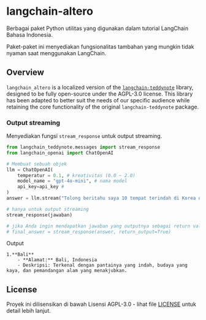 # langchain-altero

Berbagai paket Python utilitas yang digunakan dalam tutorial LangChain Bahasa Indonesia.

Paket-paket ini menyediakan fungsionalitas tambahan yang mungkin tidak nyaman saat menggunakan LangChain.

## Overview

`langchain_altero` is a localized version of the [`langchain-teddynote`](https://github.com/teddylee777/langchain-teddynote) library, designed to be fully open-source under the AGPL-3.0 license. This library has been adapted to better suit the needs of our specific audience while retaining the core functionality of the original `langchain-teddynote` package.

### Output streaming

Menyediakan fungsi `stream_response` untuk output streaming.

```python
from langchain_teddynote.messages import stream_response
from langchain_openai import ChatOpenAI

# Membuat sebuah objek
llm = ChatOpenAI(
    temperatur = 0.1, # kreativitas (0.0 ~ 2.0)
    model_name = "gpt-4o-mini", # nama model
    api_key=api_key # 
)
answer = llm.stream("Tolong beritahu saya 10 tempat terindah di Korea dan alamatnya!")

# hanya untuk output streaming
stream_response(jawaban)

# jika Anda ingin mendapatkan jawaban yang outputnya sebagai return value
# final_answer = stream_response(answer, return_output=True)
```
Output
```
1.**Bali**
    - **Alamat:** Bali, Indonesia
    - Deskripsi: Terkenal dengan pantainya yang indah, budaya yang kaya, dan pemandangan alam yang menakjubkan.
```

## License

Proyek ini dilisensikan di bawah Lisensi AGPL-3.0 - lihat file [LICENSE](./LICENSE) untuk detail lebih lanjut.